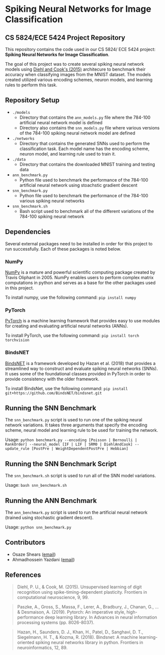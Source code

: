 #  Spiking Neural Networks for Image Classification
## CS 5824/ECE 5424 Project Repository
This repository contains the code used in our CS 5824/ ECE 5424 project: **Spiking Neural Networks for Image Classification**. 

The goal of this project was to create several spiking neural network models using [Diehl and Cook's (2015)](https://www.frontiersin.org/articles/10.3389/fncom.2015.00099/full) architecure to benchmark their accuracy when classifying images from the MNIST dataset. The models created utilized various encoding schemes, neuron models, and learning rules to perform this task.

## Repository Setup
- `./models`
  - Directory that contains the `ann_models.py` file where the 784-100 artificial neural network model is defined
  - Directory also contains the `snn_models.py` file where various versions of the 784-100 spiking neural network model are defined
- `./networks`
  - Directory that contains the generated SNNs used to perform the classification task. Each model name has the encoding scheme, neuron model, and learning rule used to train it.
- `./data`
  - Directory that contains the downloaded MNIST training and testing data
- `ann_benchmark.py`
  - Python file used to benchmark the performance of the 784-100 artificial neural network using stoachstic gradient descent
- `snn_benchmark.py`
  - Python file used to benchmark the performance of the 784-100 various spiking neural networks 
- `snn_benchmark.sh`
  - Bash script used to benchmark all of the different variations of the 784-100 spiking neural network

## Dependencies
Several external packages need to be installed in order for this project to run successfully. Each of these packages is noted below.

### NumPy
[NumPy](https://numpy.org/) is a mature and powerful scientific computing package created by Travis Oliphant in 2005. NumPy enables users to perform complex matrix computations in python and serves as a base for the other packages used in this project.

To install numpy, use the following command:
```pip install numpy```

### PyTorch
[PyTorch](https://pytorch.org/) is a machine learning framework that provides easy to use modules for creating and evaluating artificial neural networks (ANNs).

To install PyTorch, use the following command:
```pip install torch torchvision```

### BindsNET
[BindsNET](https://www.frontiersin.org/articles/10.3389/fninf.2018.00089/full) is a framework developed by Hazan et al. (2018) that provides a streamlined way to construct and evaluate spiking neural networks (SNNs). It uses some of the foundational classes provided in PyTorch in order to provide consistency with the older framework.

To install BindsNet, use the following command:
```pip install git+https://github.com/BindsNET/bindsnet.git```

## Running the SNN Benchmark 
The `snn_benchmark.py` script is used to run one of the spiking neural network variations. It takes three arguments that specify the encoding scheme, neural model and learning rule to be used for training the network.

Usage:
```python benchmark.py --encoding [Poisson | Bernoulli | RankOrder] --neural_model [IF | LIF | SRM0 | DiehlAndCook] --update_rule [PostPre | WeightDependentPostPre | Hebbian]```

## Running the SNN Benchmark Script
The `snn_benchmark.sh` script is used to run all of the SNN model variations. 

Usage:
```bash snn_benchmark.sh```

## Running the ANN Benchmark
The `ann_benchmark.py` script is used to run the artificial neural network (trained using stochastic gradient descent).

Usage:
```python snn_benchmark.py```

## Contributors
- Osaze Shears ([email](oshears@vt.edu))
- Ahmadhossein Yazdani ([email](ahmadyazdani@vt.edu))

## References
> Diehl, P. U., & Cook, M. (2015). Unsupervised learning of digit recognition using spike-timing-dependent plasticity. Frontiers in computational neuroscience, 9, 99.

> Paszke, A., Gross, S., Massa, F., Lerer, A., Bradbury, J., Chanan, G., ... & Desmaison, A. (2019). Pytorch: An imperative style, high-performance deep learning library. In Advances in neural information processing systems (pp. 8026-8037).

> Hazan, H., Saunders, D. J., Khan, H., Patel, D., Sanghavi, D. T., Siegelmann, H. T., & Kozma, R. (2018). Bindsnet: A machine learning-oriented spiking neural networks library in python. Frontiers in neuroinformatics, 12, 89.
